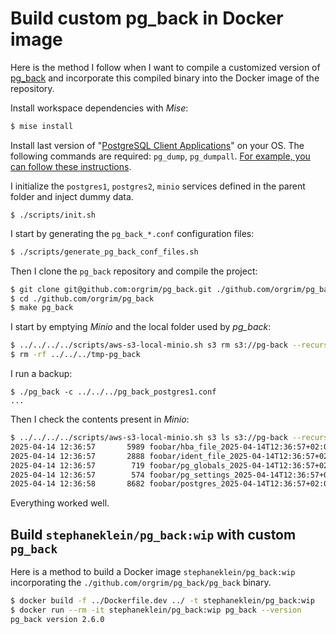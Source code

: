 # Build custom pg_back in Docker image

Here is the method I follow when I want to compile a customized version of [pg_back](https://github.com/orgrim/pg_back/) and incorporate this compiled binary into the Docker image of the repository.

Install workspace dependencies with *Mise*:

```sh
$ mise install
```

Install last version of "[PostgreSQL Client Applications](https://www.postgresql.org/docs/17/reference-client.html)" on your OS. The following commands are required: `pg_dump`, `pg_dumpall`.
[For example, you can follow these instructions](https://www.postgresql.org/docs/17/reference-client.html).

I initialize the `postgres1`, `postgres2`, `minio` services defined in the parent folder and inject dummy data.

```
$ ./scripts/init.sh
```

I start by generating the `pg_back_*.conf` configuration files:

```sh
$ ./scripts/generate_pg_back_conf_files.sh
```

Then I clone the `pg_back` repository and compile the project:

```sh
$ git clone git@github.com:orgrim/pg_back.git ./github.com/orgrim/pg_back
$ cd ./github.com/orgrim/pg_back
$ make pg_back
```

I start by emptying *Minio* and the local folder used by *pg_back*:

```sh
$ ../../../../scripts/aws-s3-local-minio.sh s3 rm s3://pg-back --recursive
$ rm -rf ../../../tmp-pg_back
```

I run a backup:

```
$ ./pg_back -c ../../../pg_back_postgres1.conf
...
```

Then I check the contents present in *Minio*:

```sh
$ ../../../../scripts/aws-s3-local-minio.sh s3 ls s3://pg-back --recursive
2025-04-14 12:36:57       5989 foobar/hba_file_2025-04-14T12:36:57+02:00.out.age
2025-04-14 12:36:57       2888 foobar/ident_file_2025-04-14T12:36:57+02:00.out.age
2025-04-14 12:36:57        719 foobar/pg_globals_2025-04-14T12:36:57+02:00.sql.age
2025-04-14 12:36:57        574 foobar/pg_settings_2025-04-14T12:36:57+02:00.out.age
2025-04-14 12:36:58       8682 foobar/postgres_2025-04-14T12:36:57+02:00.dump.age
```

Everything worked well.

## Build `stephaneklein/pg_back:wip` with custom `pg_back`

Here is a method to build a Docker image `stephaneklein/pg_back:wip` incorporating the `./github.com/orgrim/pg_back/pg_back` binary.

```sh
$ docker build -f ../Dockerfile.dev ../ -t stephaneklein/pg_back:wip
$ docker run --rm -it stephaneklein/pg_back:wip pg_back --version
pg_back version 2.6.0
```
